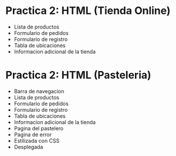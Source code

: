 # Practica 2: HTML (Tienda Online)

- Lista de productos
- Formulario de pedidos
- Formulario de registro
- Tabla de ubicaciones
- Informacion adicional de la tienda

# Practica 2: HTML (Pasteleria)

- Barra de navegacion
- Lista de productos
- Formulario de pedidos
- Formulario de registro
- Tabla de ubicaciones
- Informacion adicional de la tienda
- Pagina del pastelero
- Pagina de error
- Estilizada con CSS
- Desplegada

